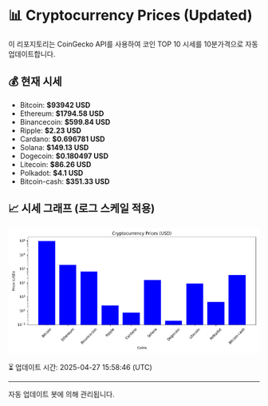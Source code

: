 
# 📊 Cryptocurrency Prices (Updated)

이 리포지토리는 CoinGecko API를 사용하여 코인 TOP 10 시세를 10분가격으로 자동 업데이트합니다.

## 💰 현재 시세
- Bitcoin: **$93942 USD**
- Ethereum: **$1794.58 USD**
- Binancecoin: **$599.84 USD**
- Ripple: **$2.23 USD**
- Cardano: **$0.696781 USD**
- Solana: **$149.13 USD**
- Dogecoin: **$0.180497 USD**
- Litecoin: **$86.26 USD**
- Polkadot: **$4.1 USD**
- Bitcoin-cash: **$351.33 USD**

## 📈 시세 그래프 (로그 스케일 적용)
![Crypto Prices](crypto_prices.png)

⏳ 업데이트 시간: 2025-04-27 15:58:46 (UTC)

---
자동 업데이트 봇에 의해 관리됩니다.
